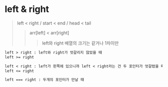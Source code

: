 # left & right

> left < right / start < end / head < tail
>
> > arr[left] < arr[right]
> >
> > > left와 right 배열의 크기는 같거나 1차이만

```txt
left > right : left와 right가 엇갈리지 않았을 때
left >= right

left < right : left가 왼쪽에 있으니까 left < right라는 건 두 포인터가 엇갈렸을 때
left <= right

left === right : 두개의 포인터가 만날 때
```
